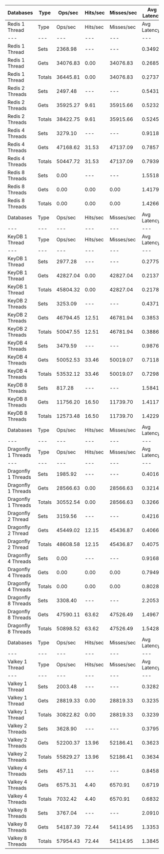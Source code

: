 | Databases | Type | Ops/sec | Hits/sec | Misses/sec | Avg Latency | p50 Latency | p99 Latency | p99.9 Latency | KB/sec |
| --- | --- | --- | --- | --- | --- | --- | --- | --- | --- |
| Redis 1 Thread | Type | Ops/sec | Hits/sec | Misses/sec | Avg Latency | p50 Latency | p99 Latency | p99.9 Latency | KB/sec |
| --- | --- | --- | --- | --- | --- | --- | --- | --- | --- |
Redis 1 Thread | Sets | 2368.98 | --- | --- | 0.34920 | 0.27100 | 0.94300 | 6.49500 | 113.32 |
Redis 1 Thread | Gets | 34076.83 | 0.00 | 34076.83 | 0.26855 | 0.26300 | 0.47100 | 0.61500 | 1297.69 |
Redis 1 Thread | Totals | 36445.81 | 0.00 | 34076.83 | 0.27379 | 0.26300 | 0.49500 | 0.91100 | 1411.01 |
Redis 2 Threads | Sets | 2497.48 | --- | --- | 0.54314 | 0.51100 | 1.14300 | 1.22300 | 119.48 |
Redis 2 Threads | Gets | 35925.27 | 9.61 | 35915.66 | 0.52329 | 0.49500 | 1.19100 | 2.06300 | 1368.08 |
Redis 2 Threads | Totals | 38422.75 | 9.61 | 35915.66 | 0.52458 | 0.49500 | 1.18300 | 2.06300 | 1487.56 |
Redis 4 Threads | Sets | 3279.10 | --- | --- | 0.91180 | 0.72700 | 4.79900 | 4.86300 | 156.87 |
Redis 4 Threads | Gets | 47168.62 | 31.53 | 47137.09 | 0.78578 | 0.72700 | 1.95900 | 3.08700 | 1796.25 |
Redis 4 Threads | Totals | 50447.72 | 31.53 | 47137.09 | 0.79397 | 0.72700 | 2.09500 | 4.70300 | 1953.12 |
Redis 8 Threads | Sets | 0.00 | --- | --- | 1.55183 | 1.36700 | 5.85500 | 7.07100 | 0.00 |
Redis 8 Threads | Gets | 0.00 | 0.00 | 0.00 | 1.41793 | 1.30300 | 3.43900 | 4.83100 | 0.00 |
Redis 8 Threads | Totals | 0.00 | 0.00 | 0.00 | 1.42663 | 1.30300 | 3.51900 | 5.37500 | 0.00 |
| Databases | Type | Ops/sec | Hits/sec | Misses/sec | Avg Latency | p50 Latency | p99 Latency | p99.9 Latency | KB/sec |
| --- | --- | --- | --- | --- | --- | --- | --- | --- | --- |
| KeyDB 1 Thread | Type | Ops/sec | Hits/sec | Misses/sec | Avg Latency | p50 Latency | p99 Latency | p99.9 Latency | KB/sec |
| --- | --- | --- | --- | --- | --- | --- | --- | --- | --- |
KeyDB 1 Thread | Sets | 2977.28 | --- | --- | 0.27757 | 0.23100 | 0.82300 | 3.90300 | 142.42 |
KeyDB 1 Thread | Gets | 42827.04 | 0.00 | 42827.04 | 0.21374 | 0.20700 | 0.41500 | 0.51100 | 1630.91 |
KeyDB 1 Thread | Totals | 45804.32 | 0.00 | 42827.04 | 0.21789 | 0.20700 | 0.44700 | 0.71900 | 1773.33 |
KeyDB 2 Threads | Sets | 3253.09 | --- | --- | 0.43711 | 0.37500 | 1.12700 | 1.35900 | 155.63 |
KeyDB 2 Threads | Gets | 46794.45 | 12.51 | 46781.94 | 0.38532 | 0.36700 | 0.94300 | 1.56700 | 1781.99 |
KeyDB 2 Threads | Totals | 50047.55 | 12.51 | 46781.94 | 0.38869 | 0.36700 | 1.06300 | 1.56700 | 1937.62 |
KeyDB 4 Threads | Sets | 3479.59 | --- | --- | 0.98763 | 0.68700 | 8.44700 | 8.57500 | 166.46 |
KeyDB 4 Threads | Gets | 50052.53 | 33.46 | 50019.07 | 0.71187 | 0.68700 | 1.56700 | 2.03100 | 1906.08 |
KeyDB 4 Threads | Totals | 53532.12 | 33.46 | 50019.07 | 0.72980 | 0.68700 | 1.63100 | 8.31900 | 2072.54 |
KeyDB 8 Threads | Sets | 817.28 | --- | --- | 1.58415 | 1.41500 | 4.35100 | 4.63900 | 39.10 |
KeyDB 8 Threads | Gets | 11756.20 | 16.50 | 11739.70 | 1.41171 | 1.29500 | 3.64700 | 4.73500 | 447.75 |
KeyDB 8 Threads | Totals | 12573.48 | 16.50 | 11739.70 | 1.42291 | 1.30300 | 3.79100 | 4.73500 | 486.85 |
| Databases | Type | Ops/sec | Hits/sec | Misses/sec | Avg Latency | p50 Latency | p99 Latency | p99.9 Latency | KB/sec |
| --- | --- | --- | --- | --- | --- | --- | --- | --- | --- |
| Dragonfly 1 Threads | Type | Ops/sec | Hits/sec | Misses/sec | Avg Latency | p50 Latency | p99 Latency | p99.9 Latency | KB/sec |
| --- | --- | --- | --- | --- | --- | --- | --- | --- | --- |
Dragonfly 1 Threads | Sets | 1985.92 | --- | --- | 0.40163 | 0.32700 | 0.79900 | 5.50300 | 95.00 |
Dragonfly 1 Threads | Gets | 28566.63 | 0.00 | 28566.63 | 0.32145 | 0.31100 | 0.61500 | 0.71900 | 1087.85 |
Dragonfly 1 Threads | Totals | 30552.54 | 0.00 | 28566.63 | 0.32666 | 0.31900 | 0.63900 | 0.79900 | 1182.85 |
Dragonfly 2 Thread | Sets | 3159.56 | --- | --- | 0.42166 | 0.41500 | 0.87900 | 1.02300 | 151.15 |
Dragonfly 2 Thread | Gets | 45449.02 | 12.15 | 45436.87 | 0.40660 | 0.39100 | 0.86300 | 1.06300 | 1730.75 |
Dragonfly 2 Thread | Totals | 48608.58 | 12.15 | 45436.87 | 0.40758 | 0.39100 | 0.87100 | 1.06300 | 1881.91 |
Dragonfly 4 Threads | Sets | 0.00 | --- | --- | 0.91681 | 0.77500 | 4.73500 | 4.83100 | 0.00 |
Dragonfly 4 Threads | Gets | 0.00 | 0.00 | 0.00 | 0.79493 | 0.76700 | 1.85500 | 3.31100 | 0.00 |
Dragonfly 4 Threads | Totals | 0.00 | 0.00 | 0.00 | 0.80285 | 0.76700 | 1.99900 | 4.70300 | 0.00 |
Dragonfly 8 Threads | Sets | 3308.40 | --- | --- | 2.20533 | 1.54300 | 13.82300 | 14.20700 | 158.29 |
Dragonfly 8 Threads | Gets | 47590.11 | 63.62 | 47526.49 | 1.49675 | 1.41500 | 3.75900 | 8.76700 | 1812.51 |
Dragonfly 8 Threads | Totals | 50898.52 | 63.62 | 47526.49 | 1.54281 | 1.42300 | 4.15900 | 13.63100 | 1970.80 |
| Databases | Type | Ops/sec | Hits/sec | Misses/sec | Avg Latency | p50 Latency | p99 Latency | p99.9 Latency | KB/sec |
| --- | --- | --- | --- | --- | --- | --- | --- | --- | --- |
| Valkey 1 Thread | Type | Ops/sec | Hits/sec | Misses/sec | Avg Latency | p50 Latency | p99 Latency | p99.9 Latency | KB/sec |
| --- | --- | --- | --- | --- | --- | --- | --- | --- | --- |
Valkey 1 Thread | Sets | 2003.48 | --- | --- | 0.32825 | 0.32700 | 0.56700 | 0.75900 | 95.84 |
Valkey 1 Thread | Gets | 28819.33 | 0.00 | 28819.33 | 0.32359 | 0.31900 | 0.70300 | 0.95100 | 1097.48 |
Valkey 1 Thread | Totals | 30822.82 | 0.00 | 28819.33 | 0.32390 | 0.31900 | 0.70300 | 0.95100 | 1193.32 |
Valkey 2 Threads | Sets | 3628.90 | --- | --- | 0.37952 | 0.35100 | 0.83100 | 2.19100 | 173.61 |
Valkey 2 Threads | Gets | 52200.37 | 13.96 | 52186.41 | 0.36238 | 0.34300 | 0.94300 | 2.23900 | 1987.85 |
Valkey 2 Threads | Totals | 55829.27 | 13.96 | 52186.41 | 0.36349 | 0.34300 | 0.93500 | 2.23900 | 2161.46 |
Valkey 4 Threads | Sets | 457.11 | --- | --- | 0.84582 | 0.63100 | 5.63100 | 6.07900 | 21.87 |
Valkey 4 Threads | Gets | 6575.31 | 4.40 | 6570.91 | 0.67197 | 0.63100 | 1.44700 | 1.81500 | 250.40 |
Valkey 4 Threads | Totals | 7032.42 | 4.40 | 6570.91 | 0.68327 | 0.63100 | 1.51100 | 5.50300 | 272.27 |
Valkey 8 Threads | Sets | 3767.04 | --- | --- | 2.09103 | 1.27900 | 16.76700 | 19.32700 | 180.23 |
Valkey 8 Threads | Gets | 54187.39 | 72.44 | 54114.95 | 1.33538 | 1.22300 | 3.56700 | 10.04700 | 2063.77 |
Valkey 8 Threads | Totals | 57954.43 | 72.44 | 54114.95 | 1.38450 | 1.22300 | 4.07900 | 15.93500 | 2244.00 |
